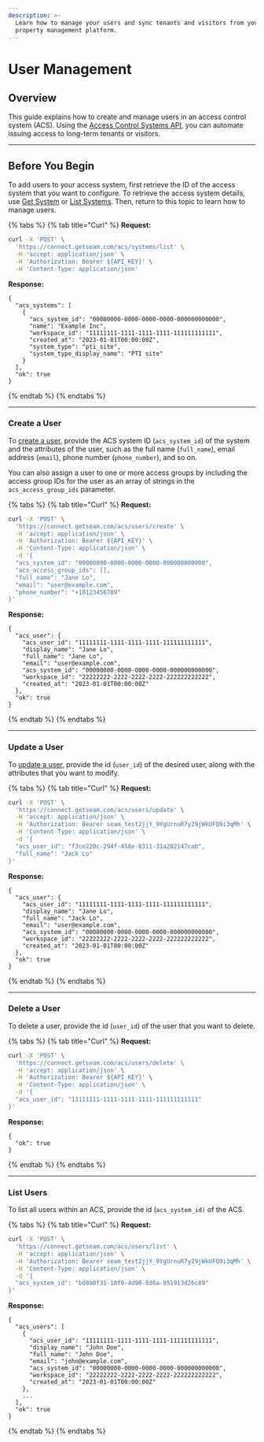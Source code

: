 ```yaml
---
description: >-
  Learn how to manage your users and sync tenants and visitors from your
  property management platform.
---
```


# User Management

## Overview

This guide explains how to create and manage users in an access control system (ACS). Using the [Access Control Systems API](../../api-clients/access-control-systems/), you can automate issuing access to long-term tenants or visitors.

***

## Before You Begin

To add users to your access system, first retrieve the ID of the access system that you want to configure. To retrieve the access system details, use [Get System](../../api-clients/access-control-systems/systems/get-a-system.md) or [List Systems](../../api-clients/access-control-systems/systems/list-systems.md). Then, return to this topic to learn how to manage users.

{% tabs %}
{% tab title="Curl" %}
**Request:**

```bash
curl -X 'POST' \
  'https://connect.getseam.com/acs/systems/list' \
  -H 'accept: application/json' \
  -H 'Authorization: Bearer ${API_KEY}' \
  -H 'Content-Type: application/json'
```

**Response:**

```
{
  "acs_systems": [
    {
      "acs_system_id": "00000000-0000-0000-0000-000000000000",
      "name": "Example Inc",
      "workspace_id": "11111111-1111-1111-1111-111111111111",
      "created_at": "2023-01-01T00:00:00Z",
      "system_type": "pti_site",
      "system_type_display_name": "PTI site"
    }
  ],
  "ok": true
}
```
{% endtab %}
{% endtabs %}

***

### Create a User

To [create a user](../../api-clients/access-control-systems/users/create-user.md), provide the ACS system ID (`acs_system_id`) of the system and the attributes of the user, such as the full name (`full_name`), email address (`email`), phone number (`phone_number`), and so on.

You can also assign a user to one or more access groups by including the access group IDs for the user as an array of strings in the `acs_access_group_ids` parameter.

{% tabs %}
{% tab title="Curl" %}
**Request:**

```bash
curl -X 'POST' \
  'https://connect.getseam.com/acs/users/create' \
  -H 'accept: application/json' \
  -H 'Authorization: Bearer ${API_KEY}' \
  -H 'Content-Type: application/json' \
  -d '{
  "acs_system_id": "00000000-0000-0000-0000-000000000000",
  "acs_access_group_ids": [],
  "full_name": "Jane Lo",
  "email": "user@example.com",
  "phone_number": "+10123456789"
}'
```

**Response:**

```
{
  "acs_user": {
    "acs_user_id": "11111111-1111-1111-1111-111111111111",
    "display_name": "Jane Lo",
    "full_name": "Jane Lo",
    "email": "user@example.com",
    "acs_system_id": "00000000-0000-0000-0000-000000000000",
    "workspace_id": "22222222-2222-2222-2222-222222222222",
    "created_at": "2023-01-01T00:00:00Z"
  },
  "ok": true
}
```
{% endtab %}
{% endtabs %}

***

### Update a User

To [update a user](../../api-clients/access-control-systems/users/update-user.md), provide the id (`user_id`) of the desired user, along with the attributes that you want to modify.

{% tabs %}
{% tab title="Curl" %}
**Request:**

```bash
curl -X 'POST' \
  'https://connect.getseam.com/acs/users/update' \
  -H 'accept: application/json' \
  -H 'Authorization: Bearer seam_test2jjY_9YgUrnuR7y29jWkUFQ9i3qMh' \
  -H 'Content-Type: application/json' \
  -d '{
  "acs_user_id": "f3ce220c-294f-458e-8311-31a282147cab",
  "full_name": "Jack Lo"
}'
```

**Response:**

```
{
  "acs_user": {
    "acs_user_id": "11111111-1111-1111-1111-111111111111",
    "display_name": "Jane Lo",
    "full_name": "Jack Lo",
    "email": "user@example.com",
    "acs_system_id": "00000000-0000-0000-0000-000000000000",
    "workspace_id": "22222222-2222-2222-2222-222222222222",
    "created_at": "2023-01-01T00:00:00Z"
  },
  "ok": true
}
```
{% endtab %}
{% endtabs %}

***

### Delete a User

To delete a user, provide the id (`user_id`) of the user that you want to delete.

{% tabs %}
{% tab title="Curl" %}
**Request:**

```bash
curl -X 'POST' \
  'https://connect.getseam.com/acs/users/delete' \
  -H 'accept: application/json' \
  -H 'Authorization: Bearer ${API_KEY}' \
  -H 'Content-Type: application/json' \
  -d '{
  "acs_user_id": "11111111-1111-1111-1111-111111111111"
}'
```

**Response:**

```
{
  "ok": true
}
```
{% endtab %}
{% endtabs %}

***

### List Users

To list all users within an ACS, provide the id (`acs_system_id)` of the ACS.

{% tabs %}
{% tab title="Curl" %}
**Request:**

```bash
curl -X 'POST' \
  'https://connect.getseam.com/acs/users/list' \
  -H 'accept: application/json' \
  -H 'Authorization: Bearer seam_test2jjY_9YgUrnuR7y29jWkUFQ9i3qMh' \
  -H 'Content-Type: application/json' \
  -d '{
  "acs_system_id": "bd8a0f31-18f0-4d98-836a-951913d26c89"
}'
```

**Response:**

```
{
  "acs_users": [
    {
      "acs_user_id": "11111111-1111-1111-1111-111111111111",
      "display_name": "John Doe",
      "full_name": "John Doe",
      "email": "john@example.com",
      "acs_system_id": "00000000-0000-0000-0000-000000000000",
      "workspace_id": "22222222-2222-2222-2222-222222222222",
      "created_at": "2023-01-01T00:00:00Z"
    },
    ...
  ],
  "ok": true
}
```
{% endtab %}
{% endtabs %}
